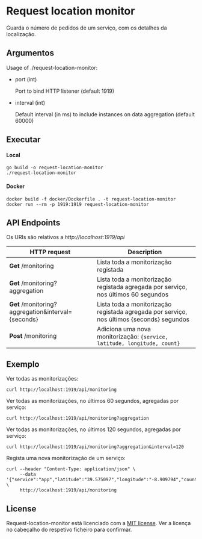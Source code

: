 # Request location monitor

Guarda o número de pedidos de um serviço, com os detalhes da localização.

## Argumentos

Usage of ./request-location-monitor:

  - port (int)
  
    Port to bind HTTP listener (default 1919)

  - interval (int)
  
    Default interval (in ms) to include instances on data aggregation (default 60000)

## Executar

#### Local
```shell script
go build -o request-location-monitor
./request-location-monitor
```

#### Docker

```shell script
docker build -f docker/Dockerfile . -t request-location-monitor
docker run --rm -p 1919:1919 request-location-monitor
```

## API Endpoints

Os URIs são relativos a *http://localhost:1919/api*

HTTP request | Description
------------ | -------------
**Get** /monitoring | Lista toda a monitorização registada
**Get** /monitoring?aggregation | Lista toda a monitorização registada agregada por serviço, nos últimos 60 segundos
**Get** /monitoring?aggregation&interval={seconds} | Lista toda a monitorização registada agregada por serviço, nos últimos {seconds} segundos
**Post** /monitoring | Adiciona uma nova monitorização: `{service, latitude, longitude, count}`

## Exemplo

Ver todas as monitorizações:
```shell script
curl http://localhost:1919/api/monitoring
```

Ver todas as monitorizações, no últimos 60 segundos, agregadas por serviço:
```shell script
curl http://localhost:1919/api/monitoring?aggregation
```

Ver todas as monitorizações, no últimos 120 segundos, agregadas por serviço:
```shell script
curl http://localhost:1919/api/monitoring?aggregation&interval=120
```

Regista uma nova monitorização de um serviço:
```shell script
curl --header "Content-Type: application/json" \
     --data '{"service":"app","latitude":"39.575097","longitude":"-8.909794","count":"1"}' \
     http://localhost:1919/api/monitoring
```

## License

Request-location-monitor está licenciado com a [MIT license](../LICENSE). Ver a licença no cabeçalho do respetivo ficheiro para confirmar.